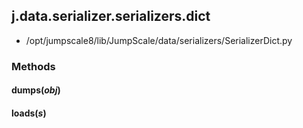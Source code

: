 <!-- toc -->
## j.data.serializer.serializers.dict

- /opt/jumpscale8/lib/JumpScale/data/serializers/SerializerDict.py

### Methods

#### dumps(*obj*) 

#### loads(*s*) 

